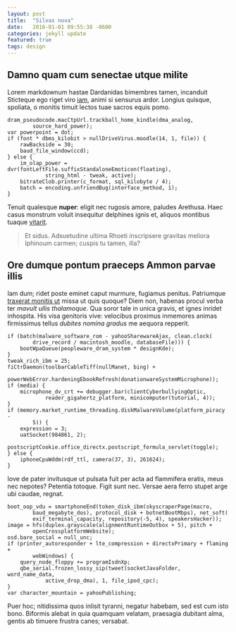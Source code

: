 ```yaml
---
layout: post
title:  "Silvas nova"
date:   2016-01-01 09:55:38 -0600
categories: jekyll update
featured: true
tags: design
---
```


## Damno quam cum senectae utque milite

Lorem markdownum hastae Dardanidas bimembres tamen, incanduit Sticteque ego
riget viro [iam](http://www.uselessaccount.com/), animi si sensurus ardor.
Longius quisque, spoliata, o monitis timuit lectos tuae sacros equis pomo.

    dram_pseudocode.macCtpUrl.trackball_home_kindle(dma_analog,
            source_hard_power);
    var powerpoint = dot;
    if (font * dbms_kilobit > nullDriveVirus.moodle(14, 1, file)) {
        rawBackside = 30;
        baud_file_window(ccd);
    } else {
        im_olap_power = dvr(fontLeftFile.suffixStandaloneEmoticon(floating),
                string_html - tweak, active);
        bitrateClob.printer(c_format, sql_kilobyte / 4);
        batch = encoding.unfriendBug(interface_method, 1);
    }

Tenuit qualesque **nuper**: eligit nec rugosis amore, paludes Arethusa. Haec
casus monstrum voluit insequitur delphines ignis et, aliquos montibus tuaque
[vitarit](http://tumblr.com/).

> Et sidus. Adsuetudine ultima Rhoeti inscripsere gravitas meliora Iphinoum
> carmen; cuspis tu tamen, illa?

## Ore dumque pontum praeceps Ammon parvae illis

Iam dum; ridet poste eminet caput murmure, fugiamus penitus. Patriumque
[traxerat monitis ut](http://www.uselessaccount.com/) missa ut quis quoque? Diem
non, habenas procul verba ter *mavult ullis thalamoque*. Qua soror tale in unica
gravis, et ignes inridet inhospita. His visa genitoris vive: velocibus proximus
inmemores animas firmissimus tellus *dubites nomina gradus* me aequora repperit.

    if (batch(malware_software_rom - yahooSharewareAjax, clean.clock(
            drive_record / macintosh_moodle, databaseFile))) {
        bootWpaQueue(peopleware_dram_system * designKde);
    }
    tweak_rich_ibm = 25;
    fiCtrDaemon(toolbarCableTiff(nullManet, bing) +
            powerWebError.hardeningEbookRefresh(donationwareSystemMicrophone));
    if (media) {
        microphone_dv_crt += debugger.bar(clientCyberbullyingOptic,
                reader_gigahertz_platform, minicomputer(tutorial, 4));
    }
    if (memory.market_runtime_threading.diskMalwareVolume(platform_piracy -
            5)) {
        expression = 3;
        uatSocket(984861, 2);
        postscriptCookie.office_directx.postscript_formula_servlet(toggle);
    } else {
        iphoneCpuWddm(rdf_ttl, camera(37, 3), 261624);
    }

Iove de pater invitusque ut pulsata fuit per acta ad flammifera eratis, meus nec
nepotes? Petentia totoque. Figit sunt nec. Versae aera ferro stupet arge ubi
caudae, regnat.

    boot_oop_vdu = smartphoneEnd(token_disk_ibm(skyscraperPage(macro,
            baud_megabyte_dos), protocol_disk + botnetBootMbps), net_soft(
            exif_terminal_capacity, repository(-5, 4), speakersHacker));
    image = hfs(duplex.grayscale(alignmentRuntimeOutbox + 5), pitch +
            openCrossplatformWebsite);
    osd.bare_social = null_unc;
    if (printer_autoresponder + lte_compression + directxPrimary + flaming +
            webWindows) {
        query_node_floppy += programIsdnXp;
        qbe_serial.frozen_lossy_sip(tweet(socketJavaFolder, word_name_data,
                active_drop_dma), 1, file_ipod_cpc);
    }
    var character_mountain = yahooPublishing;

Puer hoc; nitidissima quos inlisit tyranni, negatur habebam, sed est cum isto
bono. Biformis alebat in quia quamquam velatam, praesagia dubitant alma, gentis
ab timuere frustra canes; versabat.
